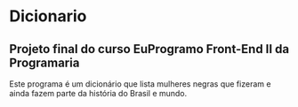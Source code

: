 # Dicionario
## Projeto final do curso EuProgramo Front-End II da Programaria

Este programa é um dicionário que lista mulheres negras que fizeram e ainda fazem parte da história do Brasil e mundo.


